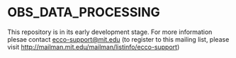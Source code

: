 # OBS_DATA_PROCESSING

This repository is in its early development stage. For more information plesae contact <ecco-support@mit.edu> (to register to this mailing list, please visit http://mailman.mit.edu/mailman/listinfo/ecco-support)
